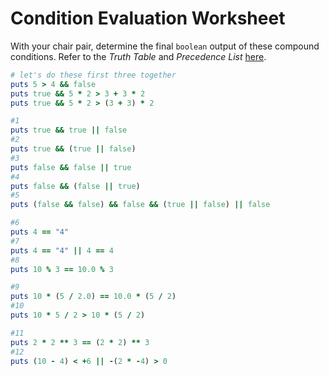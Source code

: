 # Condition Evaluation Worksheet
With your chair pair, determine the final `boolean` output of these compound conditions. Refer to the _Truth Table_ and _Precedence List_ [here](05-compound-and-complex-conditionals.md).

```ruby
# let's do these first three together
puts 5 > 4 && false
puts true && 5 * 2 > 3 + 3 * 2
puts true && 5 * 2 > (3 + 3) * 2

#1
puts true && true || false
#2
puts true && (true || false)
#3
puts false && false || true
#4
puts false && (false || true)
#5
puts (false && false) && false && (true || false) || false

#6
puts 4 == "4"
#7
puts 4 == "4" || 4 == 4
#8
puts 10 % 3 == 10.0 % 3

#9
puts 10 * (5 / 2.0) == 10.0 * (5 / 2)
#10
puts 10 * 5 / 2 > 10 * (5 / 2)

#11
puts 2 * 2 ** 3 == (2 * 2) ** 3
#12
puts (10 - 4) < +6 || -(2 * -4) > 0
```
